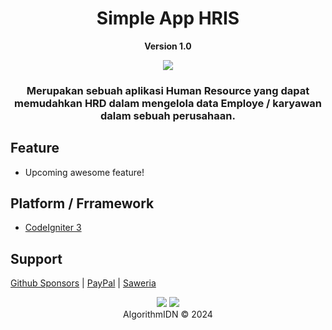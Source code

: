 <h1 align="center">Simple App HRIS</h1>
<p align="center"><b>Version 1.0</b></p>

<div align="center">
    <img src="https://img.shields.io/badge/Updated-2024/12/26-blue.svg?longCache=true&style=popout-round"/>
    <h3>
        Merupakan sebuah aplikasi Human Resource yang dapat memudahkan HRD dalam mengelola data Employe / karyawan dalam sebuah perusahaan.
    </h3>
</div>

## Feature

- Upcoming awesome feature!

## Platform / Frramework

- [CodeIgniter 3](https://codeigniter.com/userguide3/installation/downloads.html)

## Support

[Github Sponsors](https://github.com/sponsors/mahisataruna) |
[PayPal](https://www.paypal.me/mahisataruna) |
[Saweria](https://saweria.co/algorithmdev)

<p align="center">
  <a href="https://t.me/algorithmdev"><img src="https://img.shields.io/badge/Telegram-Channel-blue?logo=telegram&style=social"></a>
  <a href="https://t.me/algorithm_dev"><img src="https://img.shields.io/badge/Telegram-Group-blue?logo=telegram&style=social"></a>
  <br/>
  AlgorithmIDN © 2024
</p>

